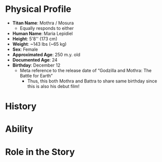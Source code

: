 # Physical Profile

- **Titan Name**: Mothra / Mosura
	- Equally responds to either
- **Human Name**: Maria Lepidiel
- **Height**: 5'8'' (173 cm)
- **Weight**: ~143 lbs (~65 kg)
- **Sex**: Female
- **Approximated Age**: 250 m.y. old
- **Documented Age**: 24
- **Birthday**: December 12
	- Meta reference to the release date of “Godzilla and Mothra: The Battle for Earth”
		- Thus, this both Mothra and Battra to share same birthday since this is also his debut film!

# History

# Ability

# Role in the Story
